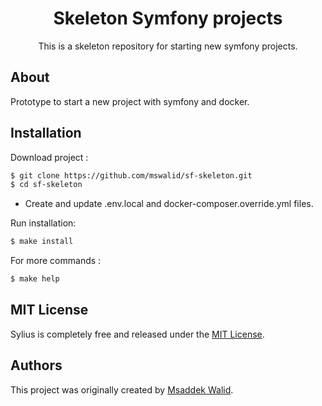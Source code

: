 
<h1 align="center">Skeleton Symfony projects</h1>

<p align="center">This is a skeleton repository for starting new symfony projects.</p>

About
-----
Prototype to start a new project with symfony and docker.

Installation
-----------------

Download project :

```bash
$ git clone https://github.com/mswalid/sf-skeleton.git
$ cd sf-skeleton
```

- Create and update .env.local and docker-composer.override.yml files.

Run installation:

```bash
$ make install
```

For more commands :

```bash
$ make help
```

MIT License
-----------

Sylius is completely free and released under the [MIT License](https://github.com/Sylius/Sylius/blob/master/LICENSE).

Authors
-------

This project was originally created by [Msaddek Walid](http://threeconsulting.fr/).